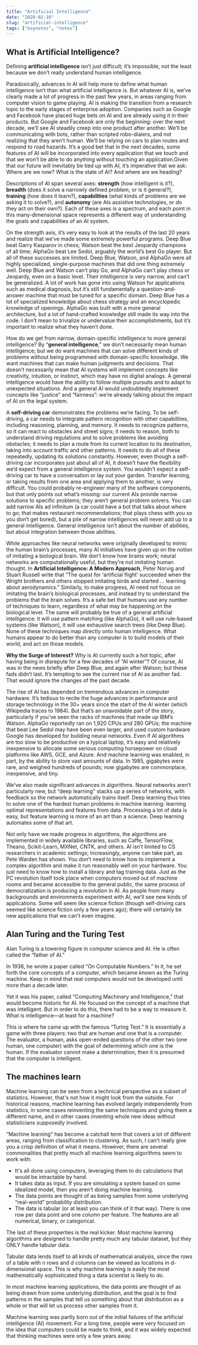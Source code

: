 ```yaml
---
title: "Artificial Intelligence"
date: "2020-02-10"
slug: "artificial-intelligence"
tags: ["keynotes", "notes"]
---
```


## What is Artificial Intelligence?
Defining __artificial intelligence__ isn’t just difficult; it’s impossible, not the least because we don’t really understand human intelligence. 

Paradoxically, advances in AI will help more to define what human intelligence isn’t than what artificial intelligence is. But whatever AI is, we’ve clearly made a lot of progress in the past few years, in areas ranging from computer vision to game playing. AI is making the transition from a research topic to the early stages of enterprise adoption. Companies such as Google and Facebook have placed huge bets on AI and are already using it in their products. But Google and Facebook are only the beginning: over the next decade, we’ll see AI steadily creep into one product after another. We’ll be communicating with bots, rather than scripted robo-dialers, and not realizing that they aren’t human. We’ll be relying on cars to plan routes and respond to road hazards. It’s a good bet that in the next decades, some features of AI will be incorporated into every application that we touch and that we won’t be able to do anything without touching an application.Given that our future will inevitably be tied up with AI, it’s imperative that we ask: Where are we now? What is the state of AI? And where are we heading?

Descriptions of AI span several axes: __strength__ (how intelligent is it?), __breadth__ (does it solve a narrowly defined problem, or is it general?), __training__ (how does it learn?), __capabilities__ (what kinds of problems are we asking it to solve?), and __autonomy__ (are AIs assistive technologies, or do they act on their own?). Each of these axes is a spectrum, and each point in this many-dimensional space represents a different way of understanding the goals and capabilities of an AI system.

On the strength axis, it’s very easy to look at the results of the last 20 years and realize that we’ve made some extremely powerful programs. Deep Blue beat Garry Kasparov in chess; Watson beat the best Jeopardy champions of all time; AlphaGo beat Lee Sedol, arguably the world’s best Go player. But all of these successes are limited. Deep Blue, Watson, and AlphaGo were all highly specialized, single-purpose machines that did one thing extremely well. Deep Blue and Watson can’t play Go, and AlphaGo can’t play chess or Jeopardy, even on a basic level. Their intelligence is very narrow, and can’t be generalized. A lot of work has gone into using Watson for applications such as medical diagnosis, but it’s still fundamentally a question-and-answer machine that must be tuned for a specific domain. Deep Blue has a lot of specialized knowledge about chess strategy and an encyclopedic knowledge of openings. AlphaGo was built with a more general architecture, but a lot of hand-crafted knowledge still made its way into the code. I don’t mean to trivialize or undervalue their accomplishments, but it’s important to realize what they haven’t done.

How do we get from narrow, domain-specific intelligence to more general intelligence? By “__general intelligence__,” we don’t necessarily mean human intelligence; but we do want machines that can solve different kinds of problems without being programmed with domain-specific knowledge. We want machines that can make human judgments and decisions. That doesn’t necessarily mean that AI systems will implement concepts like creativity, intuition, or instinct, which may have no digital analogs. A general intelligence would have the ability to follow multiple pursuits and to adapt to unexpected situations. And a general AI would undoubtedly implement concepts like “justice” and “fairness”: we’re already talking about the impact of AI on the legal system.

A __self-driving car__ demonstrates the problems we’re facing. To be self-driving, a car needs to integrate pattern recognition with other capabilities, including reasoning, planning, and memory. It needs to recognize patterns, so it can react to obstacles and street signs; it needs to reason, both to understand driving regulations and to solve problems like avoiding obstacles; it needs to plan a route from its current location to its destination, taking into account traffic and other patterns. It needs to do all of these repeatedly, updating its solutions constantly. However, even though a self-driving car incorporates just about all of AI, it doesn’t have the flexibility we’d expect from a general intelligence system. You wouldn’t expect a self-driving car to have a conversation or lay out your garden. Transfer learning, or taking results from one area and applying them to another, is very difficult. You could probably re-engineer many of the software components, but that only points out what’s missing: our current AIs provide narrow solutions to specific problems; they aren’t general problem solvers. You can add narrow AIs ad infinitum (a car could have a bot that talks about where to go; that makes restaurant recommendations; that plays chess with you so you don’t get bored), but a pile of narrow intelligences will never add up to a general intelligence. General intelligence isn’t about the number of abilities, but about integration between those abilities.

While approaches like neural networks were originally developed to mimic the human brain’s processes, many AI initiatives have given up on the notion of imitating a biological brain. We don’t know how brains work; neural networks are computationally useful, but they’re not imitating human thought. In __Artificial Intelligence: A Modern Approach__, Peter Norvig and Stuart Russell write that “The quest for ‘artificial flight’ succeeded when the Wright brothers and others stopped imitating birds and started … learning about aerodynamics.” Similarly, to make progress, AI need not focus on imitating the brain’s biological processes, and instead try to understand the problems that the brain solves. It’s a safe bet that humans use any number of techniques to learn, regardless of what may be happening on the biological level. The same will probably be true of a general artificial intelligence: it will use pattern matching (like AlphaGo), it will use rule-based systems (like Watson), it will use exhaustive search trees (like Deep Blue). None of these techniques map directly onto human intelligence. What humans appear to do better than any computer is to build models of their world, and act on those models.

__Why the Surge of Interest?__
Why is AI currently such a hot topic, after having being in disrepute for a few decades of “AI winter”? Of course, AI was in the news briefly after Deep Blue, and again after Watson; but these fads didn’t last. It’s tempting to see the current rise of AI as another fad. That would ignore the changes of the past decade.

The rise of AI has depended on tremendous advances in computer hardware. It’s tedious to recite the huge advances in performance and storage technology in the 30+ years since the start of the AI winter (which Wikipedia traces to 1984). But that’s an unavoidable part of the story, particularly if you’ve seen the racks of machines that made up IBM’s Watson. AlphaGo reportedly ran on 1,920 CPUs and 280 GPUs; the machine that beat Lee Sedol may have been even larger, and used custom hardware Google has developed for building neural networks. Even if AI algorithms are too slow to be productive on a typical laptop, it’s easy and relatively inexpensive to allocate some serious computing horsepower on cloud platforms like AWS, GCE, and Azure. And machine learning was enabled, in part, by the ability to store vast amounts of data. In 1985, gigabytes were rare, and weighed hundreds of pounds; now gigabytes are commonplace, inexpensive, and tiny.

We’ve also made significant advances in algorithms. Neural networks aren’t particularly new, but “deep learning” stacks up a series of networks, with feedback so the network automatically trains itself. Deep learning thus tries to solve one of the hardest human problems in machine learning: learning optimal representations and features from data. Processing a lot of data is easy, but feature learning is more of an art than a science. Deep learning automates some of that art.

Not only have we made progress in algorithms, the algorithms are implemented in widely available libraries, such as Caffe, TensorFlow, Theano, Scikit-Learn, MXNet, CNTK, and others. AI isn’t limited to CS researchers in academic settings; increasingly, anyone can take part, as Pete Warden has shown. You don’t need to know how to implement a complex algorithm and make it run reasonably well on your hardware. You just need to know how to install a library and tag training data. Just as the PC revolution itself took place when computers moved out of machine rooms and became accessible to the general public, the same process of democratization is producing a revolution in AI. As people from many backgrounds and environments experiment with AI, we’ll see new kinds of applications. Some will seem like science fiction (though self-driving cars seemed like science fiction only a few years ago); there will certainly be new applications that we can’t even imagine.

## Alan Turing and the Turing Test
Alan Turing is a towering figure in computer science and AI. He is often called the “father of AI.”

In 1936, he wrote a paper called “On Computable Numbers.” In it, he set forth the core concepts of a computer, which became known as the Turing machine. Keep in mind that real computers would not be developed until more than a decade later.

Yet it was his paper, called “Computing Machinery and Intelligence,” that would become historic for AI. He focused on the concept of a machine that was intelligent. But in order to do this, there had to be a way to measure it. What is intelligence—at least for a machine?

This is where he came up with the famous “Turing Test.” It is essentially a game with three players: two that are human and one that is a computer. The evaluator, a human, asks open-ended questions of the other two (one human, one computer) with the goal of determining which one is the human. If the evaluator cannot make a determination, then it is presumed that the computer is intelligent.

## The machines learn
Machine learning can be seen from a technical perspective as a subset of statistics. However, that's not how it might look from the outside. For historical reasons, machine learning has evolved largely independently from statistics, in some cases reinventing the same techniques and giving them a different name, and in other cases inventing whole new ideas without statisticians supposedly involved. 

“Machine learning” has become a catchall term that covers a lot of different areas, ranging from classification to clustering. As such, I can't really give you a crisp definition of what it means. However, there are several commonalities that pretty much all machine learning algorithms seem to work with:

- It's all done using computers, leveraging them to do calculations that would be intractable by hand.
- It takes data as input. If you are simulating a system based on some idealized model, then you aren't doing machine learning.
- The data points are thought of as being samples from some underlying “real-world” probability distribution.
- The data is tabular (or at least you can think of it that way). There is one row per data point and one column per feature. The features are all numerical, binary, or categorical.

The last of these properties is the real kicker. Most machine learning algorithms are designed to handle pretty much any tabular dataset, but they ONLY handle tabular data.

Tabular data lends itself to all kinds of mathematical analysis, since the rows of a table with n rows and d columns can be viewed as locations in d-dimensional space. This is why machine learning is easily the most mathematically sophisticated thing a data scientist is likely to do.

In most machine learning applications, the data points are thought of as being drawn from some underlying distribution, and the goal is to find patterns in the samples that tell us something about that distribution as a whole or that will let us process other samples from it.

Machine learning was partly born out of the initial failures of the artificial intelligence (AI) movement. For a long time, people were very focused on the idea that computers could be made to think, and it was widely expected that thinking machines were only a few years away. 